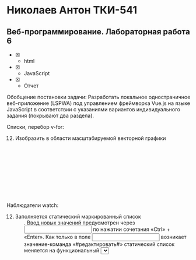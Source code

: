 # Николаев Антон ТКИ-541 
## Веб-программирование. Лабораторная работа 6

- [x] - html
- [x] - JavaScript
- [x] - Отчет

Обобщение постановки задачи:
Разработать локальное одностраничное веб-приложение (LSPWA) под управлением фреймворка Vue.js на языке JavaScript в соответствии с указаниями вариантов индивидуального задания (покрывают два раздела). 

Списки, перебор
v-for:

12. Изобразить в области масштабируемой векторной графики <svg> размерности 1000 на 200 пикселей по ширине и высоте, соответственно, горизонтальную координатную ось со стрелкой, засечками, числовыми значениями под засечками и особой, более жирной засечкой в ноле (присутствует всегда, когда указан диапазон с различными знаками в начале и конце, даже в ситуациях, когда шаг засечек в точности не попадает в ноль), разграничивающей области отрицательных и положительных значений. Ось отстаёт от рамок <svg> на 100 пикселей, соответственно. Стрелка всегда фиксированных размеров, устанавливаемых автором (пользователь не управляет настройками вида этого элемента). Пользователь меняет шаг засечек, указывает начало и конец диапазона, указывает значение округления для текста маркеров под засечками посредством элементов <input>. В качестве основных элементов внутри <svg> использовать <line>, для маркеров, соответственно, использовать <text>.

Наблюдатели
watch:

12. Заполняется статический маркированный список <ul>. Ввод новых значений предусмотрен через <input> по нажатии сочетания «Ctrl» + «Enter». Как только в поле <input> возникает значение-команда «#редактировать#» статический список меняется на функциональный <select>, в котором можно выбирать желаемую для редактирования позицию, её текст передаётся в <input>, где можно его отредактировать и по «Ctrl» + «Enter» изменить в перечне. Значение-команда «#вводить#» переводит список обратно в состояние статического, маркированного.